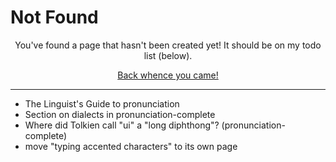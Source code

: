 # Not Found

<div style="text-align:center">
<p>You've found a page that hasn't been created yet! It should be on my todo list (below).</p>
<p><a href="javascript:history.back()">Back whence you came!</a></p>
</div>

---

- The Linguist's Guide to pronunciation
- Section on dialects in pronunciation-complete
- Where did Tolkien call "ui" a "long diphthong"? (pronunciation-complete)
- move "typing accented characters" to its own page
